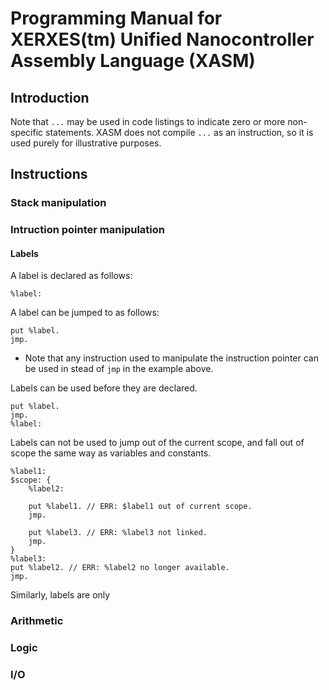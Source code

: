 # Programming Manual for XERXES(tm) Unified Nanocontroller Assembly Language (XASM)

## Introduction

Note that `...` may be used in code listings to indicate zero or more non-specific statements. XASM does not compile `...` as an instruction, so it is used purely for illustrative purposes.

## Instructions

### Stack manipulation

### Intruction pointer manipulation

#### Labels
A label is declared as follows:
```
%label:
```
A label can be jumped to as follows:
```
put %label.
jmp.
```
* Note that any instruction used to manipulate the instruction pointer can be used in stead of `jmp` in the example above.

Labels can be used before they are declared.
```
put %label.
jmp.
%label:
```

Labels can not be used to jump out of the current scope, and fall out of scope the same way as variables and constants.
```
%label1:
$scope: {
	%label2:

	put %label1. // ERR: $label1 out of current scope.
	jmp.

	put %label3. // ERR: %label3 not linked.
	jmp.
}
%label3:
put %label2. // ERR: %label2 no longer available.
jmp.
```

Similarly, labels are only

### Arithmetic

### Logic

### I/O
